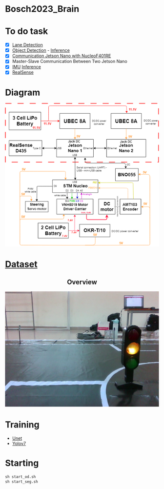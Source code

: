 # Bosch2023_Brain

# To do task 
- [x] [Lane Detection](https://github.com/dotrannhattuong/Bosch2023_Brain/blob/main/utils/my_unet.py) 
- [x] [Object Detection](https://github.com/dotrannhattuong/Bosch2023_Brain/blob/main/docs/README_YOLO.md) - [Inference](https://github.com/dotrannhattuong/Bosch2023_Brain/blob/main/utils/detect_yolo.py)
- [x] [Communication Jetson Nano with NucleoF401RE](https://github.com/dotrannhattuong/Bosch2023_Brain/blob/main/utils/ser.py)
- [x] Master-Slave Communication Between Two Jetson Nano
- [x] [IMU](https://github.com/dotrannhattuong/Bosch2023_Brain/blob/main/docs/README_IMU.md) [Inference](https://github.com/dotrannhattuong/Bosch2023_Brain/blob/main/utils/my_bno055.py)
- [x] [RealSense](https://github.com/dotrannhattuong/Bosch2023_Brain/blob/main/utils/my_realsense.py)

# Diagram
<p align="center">
 <img src="docs/Diagram_Circuit_Bosch.png" width="800">
</p>

# [Dataset](https://github.com/dotrannhattuong/Bosch2023_Brain/releases/tag/Dataset)
## <div align="center">Overview</div>
<p align="center">
 <img src="training\images\2114.png" width="800">
</p>

# Training
- [Unet](https://github.com/dotrannhattuong/Bosch2023_Brain/training)
- [Yolov7](https://github.com/WongKinYiu/yolov7)

# Starting
```
sh start_od.sh
sh start_seg.sh
```